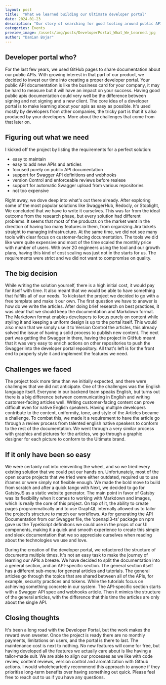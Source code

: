 ```yaml
---
layout: post
title:  "What we learned building our Ultimate developer portal"
date: 2024-01-23
description: "Our story of searching for good tooling around public APIs documentation, and deciding to write it ourselves."
categories: Events
preview_image: /assets/img/posts/DeveloperPortal_What_We_Learned.jpg
author: "Damian Bojar"
---
```


## Developer portal who?

For the last few years, we used GitHub pages to share documentation about our public APIs. With growing interest in that part of our product, we decided to invest our time into creating a proper developer portal. Your public API documentation is like the business card for your company, it may be hard to measure but it will have an impact on your success. Having good public apis documentation could very well be the difference between signing and not signing and a new client. The core idea of a developer portal is to make learning about your apis as easy as possible. It's used mostly by developers from other companies, the tricky part is that it's also produced by your developers. More about the challenges that come from that later on.

## Figuring out what we need

I kicked off the project by listing the requirements for a perfect solution:
- easy to maintain
- easy to add new APIs and articles
- focused purely on public API documentation
- support for Swagger API definitions and webhooks
- version Control and enforceable reviews before realese
- support for automatic Swagger upload from various repositories
- not too expensive

Right away, we dove deep into what's out there already. After exploring some of the most popular solutions like SwaggerHub, Redocly, or Stoplight, We concluded that we have to write it ourselves. This was far from the ideal outcome from the research phase, but every solution had different problems. It seems that most of the products on the market went in the direction of having too many features in them, from organizing Jira tickets straight to managing infrastructure. At the same time, we did not see many tools with clear focus on customer-facing documentation. The tools we did like were quite expensive and most of the time scaled the monthly price with number of users. With over 20 engineers using the tool and our growth plans, having this kind of cost scaling was just not in the starts for us. The requirements were strict and we did not want to compromise on quality.


## The big decision

While writing the solution yourself, there is a high initial cost, it would pay for itself with time. It also meant that we would be able to have something that fulfills all of our needs. To kickstart the project we decided to go with a free template and make it our own. The first question we have to answer is how do we write the articles. After doing brief research on best practices, it was clear that we should keep the documentation and Markdown format. The Markdown format enables developers to focus purely on content while styling it and keeping a uniform design is up to the portal itself. This would also mean that we simply use it to Version Control the articles, this already solved the issue of having a solid process to publish new content. The next part was getting the Swagger in there, having the project in GitHub meant that it was very easy to enrich actions on other repositories to push the Swagger into the developer portal repository. All that's left is for the front end to properly style it and implement the features we need.

## Challenges we faced

The project took more time than we initially expected, and there were challenges that we did not anticipate. One of the challenges was the English language itself. Everyone in our backend team speaks English, but turns out there is a big difference between communicating in English and writing customer-facing articles well. Writing customer-facing content can prove difficult even for native English speakers. Having multiple developers contribute to the content, uniformity, tone, and style of the Articles became a challenge. To combat this, we made it a requirement to have the article go through a review process from talented english native speakers to conform to the rest of the documentation. We went through a very similar process with graphics and pictures for the articles, we go through a graphic designer for each picture to conform to the Ultimate brand.

## If it only have been so easy

We were certainly not into reinventing the wheel, and so we tried every existing solution that we could put our hands on. Unfortunately, most of the open source projects that we tried were either outdated, required us to use iframes or were simply not flexible enough. We made the bold move to build from scratch and after a quick tango with Next, we decided to go for GatsbyJS as a static website generator. The main point in favor of Gatsby was its flexibility when it comes to working with Markdown and images, which is really the core of this project. On top of it, the ability to create pages programmatically and to use GraphQL internally allowed us to tailor the project’s structure to match our workflows. As for generating the API Documentation from our Swagger file, the ‘openapi3-ts’ package on npm gave us the TypeScript definitions we could use in the props of our UI components, making it a quick and smooth experience to create this simple and sleek documentation that we so appreciate ourselves when reading about the technologies we use and love.

During the creation of the developer portal, we refactored the structure of documents multiple times. It's not an easy task to make the journey of learning our APIs a breeze. We have decided to split the documentation into a general section, and an API-specific section. The general section itself has
a different sub-menu for general articles and tutorials. The general articles go through the topics that are shared between all of the APIs, for example, security practices and tokens. While the tutorials focus on achieving something concrete in our system. The API-specific section starts with a Swagger API spec and webhooks article. Then it mimics the structure of the general articles, with the difference that this time the articles are only about the single API.

## Closing thoughts

It's been a long road with the Developer Portal, but the work makes the reward even sweeter. Once the project is ready there are no monthly payments, limitations on users, and the portal is there to last. The maintenance cost is next to nothing. No new features will come for free, but having developed all the features we actually care about is like having a tailor-made suit. We are able to align our processes as we like with code review, content reviews, version control and aromatization with Github actions. I would wholeheartedly recommend this approach to anyone if they prioritise long-term benefits over having something out quick. Please feel free to reach out to us if you have any questions. 





